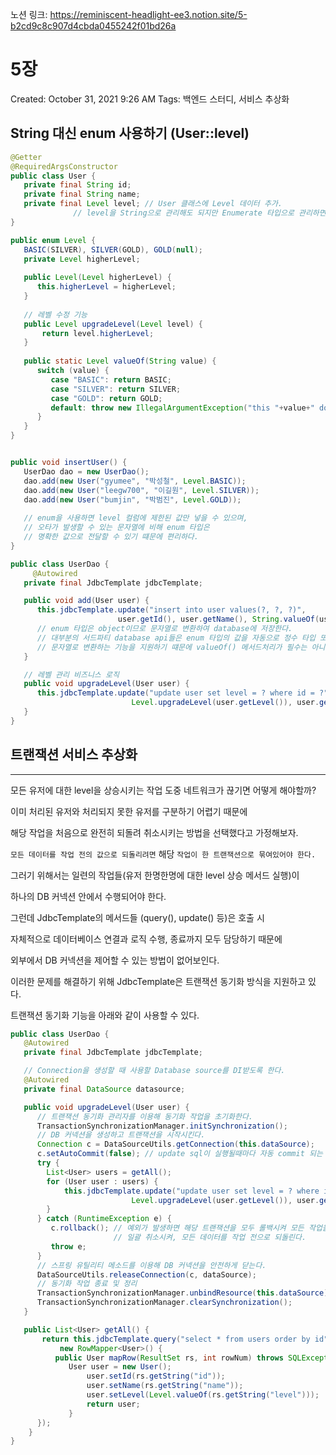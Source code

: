 노션 링크: https://reminiscent-headlight-ee3.notion.site/5-b2cd9c8c907d4cbda0455242f01bd26a

# 5장

Created: October 31, 2021 9:26 AM
Tags: 백엔드 스터디, 서비스 추상화

## String 대신 enum 사용하기 (User::level)



```java
@Getter
@RequiredArgsConstructor 
public class User {
   private final String id;
   private final String name;
   private final Level level; // User 클래스에 Level 데이터 추가.
              // level을 String으로 관리해도 되지만 Enumerate 타입으로 관리하면 장점이 많다.
}

public enum Level {
   BASIC(SILVER), SILVER(GOLD), GOLD(null);
   private Level higherLevel;
   
   public Level(Level higherLevel) {
      this.higherLevel = higherLevel;
   }
   
   // 레벨 수정 기능
   public Level upgradeLevel(Level level) {
       return level.higherLevel;
   }
   
   public static Level valueOf(String value) {
      switch (value) {
         case "BASIC": return BASIC;
         case "SILVER": return SILVER;
         case "GOLD": return GOLD;
         default: throw new IllegalArgumentException("this "+value+" does not support."); 
      }
   }
}
```

```java

public void insertUser() {
   UserDao dao = new UserDao();
   dao.add(new User("gyumee", "박성철", Level.BASIC));
   dao.add(new User("leegw700", "이길원", Level.SILVER));
   dao.add(new User("bumjin", "박범진", Level.GOLD));
   
   // enum을 사용하면 level 컬럼에 제한된 값만 넣을 수 있으며,
   // 오타가 발생할 수 있는 문자열에 비해 enum 타입은
   // 명확한 값으로 전달할 수 있기 떄문에 편리하다.
}

public class UserDao {
	 @Autowired
   private final JdbcTemplate jdbcTemplate;

   public void add(User user) {
      this.jdbcTemplate.update("insert into user values(?, ?, ?)",
                        user.getId(), user.getName(), String.valueOf(user.getLevel()));
      // enum 타입은 object이므로 문자열로 변환하여 database에 저장한다.
      // 대부분의 서드파티 database api들은 enum 타입의 값을 자동으로 정수 타입 또는
      // 문자열로 변환하는 기능을 지원하기 떄문에 valueOf() 메서드처리가 필수는 아니다.
   }

   // 레벨 관리 비즈니스 로직
   public void upgradeLevel(User user) {
      this.jdbcTemplate.update("update user set level = ? where id = ?",
                           Level.upgradeLevel(user.getLevel()), user.getId());
   }
}

```

## 트랜잭션 서비스 추상화

---

모든 유저에 대한 level을 상승시키는 작업 도중 네트워크가 끊기면 어떻게 해야할까?

이미 처리된 유저와 처리되지 못한 유저를 구분하기 어렵기 때문에

해당 작업을 처음으로 완전히 되돌려 취소시키는 방법을 선택했다고 가정해보자.

`모든 데이터를 작업 전의 값으로 되돌리려면` 해당 `작업이 한 트랜잭션으로 묶여있어야 한다.`

그러기 위해서는 일련의 작업들(유저 한명한명에 대한 level 상승 메서드 실행)이

하나의 DB 커넥션 안에서 수행되어야 한다. 

그런데 JdbcTemplate의 메서드들 (query(), update() 등)은 호출 시

자체적으로 데이터베이스 연결과 로직 수행, 종료까지 모두 담당하기 때문에

외부에서 DB 커넥션을 제어할 수 있는 방법이 없어보인다.

이러한 문제를 해결하기 위해 JdbcTemplate은 트랜잭션 동기화 방식을 지원하고 있다.

트랜잭션 동기화 기능을 아래와 같이 사용할 수 있다.

```java
public class UserDao {
   @Autowired
   private final JdbcTemplate jdbcTemplate;

   // Connection을 생성할 때 사용할 Database source를 DI받도록 한다.
   @Autowired
   private final DataSource datasource; 

   public void upgradeLevel(User user) {
      // 트랜잭션 동기화 관리자를 이용해 동기화 작업을 초기화한다.
      TransactionSynchronizationManager.initSynchronization();
      // DB 커넥션을 생성하고 트랜잭션을 시작시킨다. 
      Connection c = DataSourceUtils.getConnection(this.dataSource);
      c.setAutoCommit(false); // update sql이 실행될때마다 자동 commit 되는 것을 비활성화.
      try {
        List<User> users = getAll();
        for (User user : users) {
            this.jdbcTemplate.update("update user set level = ? where id = ?",
                           Level.upgradeLevel(user.getLevel()), user.getId());
        }
      } catch (RuntimeException e) {
         c.rollback(); // 예외가 발생하면 해당 트랜잭션을 모두 롤백시켜 모든 작업을 
                       // 일괄 취소시켜, 모든 데이터를 작업 전으로 되돌린다.
         throw e;
      }
      // 스프링 유틸리티 메소드를 이용해 DB 커넥션을 안전하게 닫는다.
      DataSourceUtils.releaseConnection(c, dataSource); 
      // 동기화 작업 종료 및 정리
      TransactionSynchronizationManager.unbindResource(this.dataSource);
      TransactionSynchronizationManager.clearSynchronization();
   }

   public List<User> getAll() {
       return this.jdbcTemplate.query("select * from users order by id",
           new RowMapper<User>() {
	      public User mapRow(ResultSet rs, int rowNum) throws SQLException { 
	         User user = new User(); 
                 user.setId(rs.getString("id")); 
                 user.setName(rs.getString("name")); 
                 user.setLevel(Level.valueOf(rs.getString("level")));
                 return user;
             }
	  });
    }
}
```
